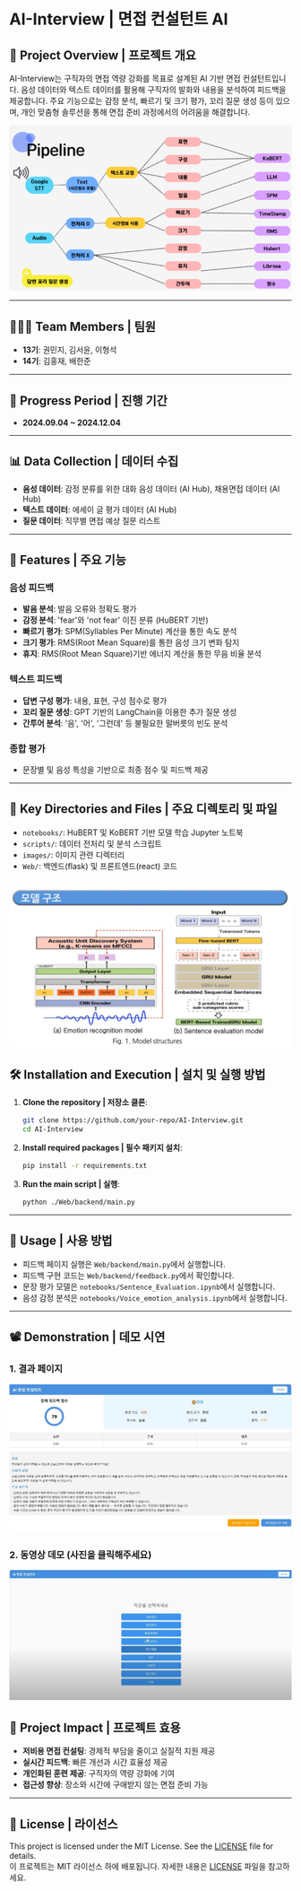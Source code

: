 # AI-Interview | 면접 컨설턴트 AI

## 🌟 **Project Overview | 프로젝트 개요**
AI-Interview는 구직자의 면접 역량 강화를 목표로 설계된 AI 기반 면접 컨설턴트입니다. 음성 데이터와 텍스트 데이터를 활용해 구직자의 발화와 내용을 분석하여 피드백을 제공합니다. 주요 기능으로는 감정 분석, 빠르기 및 크기 평가, 꼬리 질문 생성 등이 있으며, 개인 맞춤형 솔루션을 통해 면접 준비 과정에서의 어려움을 해결합니다.

![파이프라인](./images/pipeline.png)

---

## 🧑‍🤝‍🧑 **Team Members | 팀원**
- **13기**: 권민지, 김서윤, 이형석  
- **14기**: 김홍재, 배한준

---

## 📅 **Progress Period | 진행 기간**
- **2024.09.04 ~ 2024.12.04**

---

## 📊 **Data Collection | 데이터 수집**
- **음성 데이터**: 감정 분류를 위한 대화 음성 데이터 (AI Hub), 채용면접 데이터 (AI Hub)
- **텍스트 데이터**: 에세이 글 평가 데이터 (AI Hub)  
- **질문 데이터**: 직무별 면접 예상 질문 리스트  

---

## 🚀 **Features | 주요 기능**
### 음성 피드백
- **발음 분석**: 발음 오류와 정확도 평가
- **감정 분석**: 'fear'와 'not fear' 이진 분류 (HuBERT 기반)
- **빠르기 평가**: SPM(Syllables Per Minute) 계산을 통한 속도 분석
- **크기 평가**: RMS(Root Mean Square)를 통한 음성 크기 변화 탐지
- **휴지**: RMS(Root Mean Square)기반 에너지 계산을 통한 무음 비율 분석

### 텍스트 피드백
- **답변 구성 평가**: 내용, 표현, 구성 점수로 평가
- **꼬리 질문 생성**: GPT 기반의 LangChain을 이용한 추가 질문 생성
- **간투어 분석**: '음', '어', '그런데' 등 불필요한 말버릇의 빈도 분석 

### 종합 평가
- 문장별 및 음성 특성을 기반으로 최종 점수 및 피드백 제공

---

## 📁 **Key Directories and Files | 주요 디렉토리 및 파일**
- `notebooks/`: HuBERT 및 KoBERT 기반 모델 학습 Jupyter 노트북  
- `scripts/`: 데이터 전처리 및 분석 스크립트  
- `images/`: 이미지 관련 디렉터리  
- `Web/`: 백엔드(flask) 및 프론트엔드(react) 코드 

![프로젝트 구조](./images/Model_structures.JPG)
---

## 🛠️ **Installation and Execution | 설치 및 실행 방법**
1. **Clone the repository | 저장소 클론**:
    ```bash
    git clone https://github.com/your-repo/AI-Interview.git
    cd AI-Interview
    ```

2. **Install required packages | 필수 패키지 설치**:
    ```bash
    pip install -r requirements.txt
    ```

3. **Run the main script | 실행**:
    ```bash
    python ./Web/backend/main.py
    ```

---

## 📖 **Usage | 사용 방법**
- 피드백 페이지 실행은 `Web/backend/main.py`에서 실행합니다.  
- 피드백 구현 코드는 `Web/backend/feedback.py`에서 확인합니다.
- 문장 평가 모델은  `notebooks/Sentence_Evaluation.ipynb`에서 실행합니다.
- 음성 감정 분석은  `notebooks/Voice_emotion_analysis.ipynb`에서 실행합니다.
---

## 📽️ Demonstration | 데모 시연

### 1. 결과 페이지
![결과 페이지](./images/Feedback.jpg)


### 2. 동영상 데모 (사진을 클릭해주세요)
[![데모 시연](./images/demo_screen.JPG)](https://www.youtube.com/watch?v=IgEfCTvjx6E)


## 🎯 **Project Impact | 프로젝트 효용**
- **저비용 면접 컨설팅**: 경제적 부담을 줄이고 실질적 지원 제공  
- **실시간 피드백**: 빠른 개선과 시간 효율성 제공  
- **개인화된 훈련 제공**: 구직자의 역량 강화에 기여  
- **접근성 향상**: 장소와 시간에 구애받지 않는 면접 준비 가능  

---

## 📜 **License | 라이선스**
This project is licensed under the MIT License. See the [LICENSE](./LICENSE) file for details.  
이 프로젝트는 MIT 라이선스 하에 배포됩니다. 자세한 내용은 [LICENSE](./LICENSE) 파일을 참고하세요.
